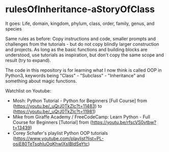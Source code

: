 # rulesOfInheritance-aStoryOfClass
It goes: Life, domain, kingdom, phylum, class, order, family, genus, and species

Same rules as before: Copy instructions and code, smaller prompts and challenges from the tutorials - but do not copy blindly larger construction and projects. As long as the basic functions and building blocks are understood, use tutorials as inspiration, but don't copy the same scope and result (try to expand).

The code in this repository is for learning what I now think is called OOP in Python3, keywords being "Class" - "Subclass" - "Inheritance" and something about magic functions.

Watchlist on Youtube:
 - Mosh: Python Tutorial - Python for Beginners [Full Course] from (https://youtu.be/_uQrJ0TkZlc?t=11483) to (https://youtu.be/_uQrJ0TkZlc?t=11981)
 - Mike from Giraffe Academy / FreeCodeCamp: Learn Python - Full Course for Beginners [Tutorial] from (https://youtu.be/rfscVS0vtbw?t=13439)
 - Corey Schafer's playlist Python OOP tutorials (https://www.youtube.com/playlist?list=PL-osiE80TeTsqhIuOqKhwlXsIBIdSeYtc)
